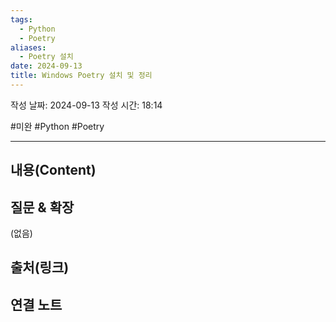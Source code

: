 ```yaml
---
tags:
  - Python
  - Poetry
aliases:
  - Poetry 설치
date: 2024-09-13
title: Windows Poetry 설치 및 정리
---
```

작성 날짜: 2024-09-13
작성 시간: 18:14

#미완 #Python #Poetry 

----
## 내용(Content)



## 질문 & 확장

(없음)

## 출처(링크)


## 연결 노트










